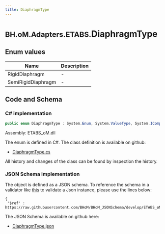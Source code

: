 ```yaml
---
title: DiaphragmType
---
```


# <small>BH.oM.Adapters.ETABS.</small>**DiaphragmType**



## Enum values

| Name            | Description                                                    |
|-----------------|----------------------------------------------------------------|
| RigidDiaphragm |  -  |
| SemiRigidDiaphragm |  -  |


## Code and Schema

### C# implementation

``` C# title="C#"
public enum DiaphragmType : System.Enum, System.ValueType, System.IComparable, System.ISpanFormattable, System.IFormattable, System.IConvertible
```

Assembly: ETABS_oM.dll

The enum is defined in C#. The class definition is available on github:

- [DiaphragmType.cs](https://github.com/BHoM/ETABS_Toolkit/blob/develop/ETABS_oM/Enums\Diaphragm.cs)

All history and changes of the class can be found by inspection the history.
### JSON Schema implementation

The object is defined as a JSON schema. To reference the schema in a validator like [this](https://www.jsonschemavalidator.net/) to validate a Json instance, please use the lines below:

``` { .json .copy .select } title="JSON Schema"
{
 "$ref" : https://raw.githubusercontent.com/BHoM/BHoM_JSONSchema/develop/ETABS_oM/DiaphragmType.json}
```

The JSON Schema is available on github here:

- [DiaphragmType.json](https://github.com/BHoM/BHoM_JSONSchema/blob/develop/ETABS_oM/DiaphragmType.json)
